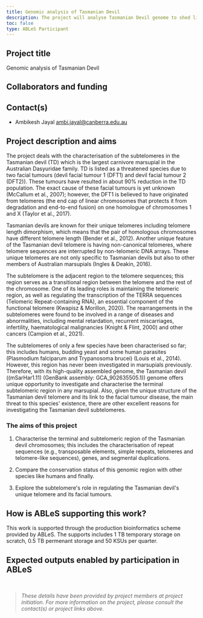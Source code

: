 ```yaml
---
title: Genomic analysis of Tasmanian Devil
description: The project will analyse Tasmanian Devil genome to shed light on causes of Tasmanian  Devil facial tumour disease (DFTD) disease. 
toc: false
type: ABLeS Participant
---
```


## Project title

Genomic analysis of Tasmanian Devil

## Collaborators and funding


## Contact(s)

- Ambikesh Jayal <ambi.jayal@canberra.edu.au>


## Project description and aims

The project deals with the characterisation of the subtelomeres in the Tasmanian devil (TD) which is the largest carnivore marsupial in the Australian Dasyuridae family. TD is listed as a threatened species due to two facial tumours (devil facial tumour 1 (DFT1) and devil facial tumour 2 (DFT2)). These tumours have resulted in about 90% reduction in the TD population. The exact cause of these facial tumours is yet unknown (McCallum et al., 2007); however, the DFT1 is believed to have originated from telomeres (the end cap of linear chromosomes that protects it from degradation and end-to-end fusion) on one homologue of chromosomes 1 and X (Taylor et al., 2017).

Tasmanian devils are known for their unique telomeres including telomere length dimorphism, which means that the pair of homologous chromosomes have different telomere length (Bender et al., 2012). Another unique feature of the Tasmanian devil telomere is having non-canonical telomeres, where telomere sequences are interrupted by non-telomeric DNA arrays. These unique telomeres are not only specific to Tasmanian devils but also to other members of Australian marsupials (Ingles & Deakin, 2016).

The subtelomere is the adjacent region to the telomere sequences; this region serves as a transitional region between the telomere and the rest of the chromosome. One of its leading roles is maintaining the telomeric region, as well as regulating the transcription of the TERRA sequences (Telomeric Repeat-containing RNA), an essential component of the functional telomere (Kwapisz & Morillon, 2020). The rearrangements in the subtelomeres were found to be involved in a range of diseases and abnormalities, including mental retardation, recurrent miscarriages, infertility, haematological malignancies (Knight & Flint, 2000) and other cancers (Campion et al., 2021).

The subtelomeres of only a few species have been characterised so far; this includes humans, budding yeast and some human parasites (Plasmodium falciparum and Trypanosoma brucei) (Louis et al., 2014). However, this region has never been investigated in marsupials previously. Therefore, with its high-quality assembled genome, the Tasmanian devil ((mSarHar1.11) (GenBank assembly: GCA_902635505.1)) genome offers unique opportunity to investigate and characterise the terminal subtelomeric region in any marsupial. Also, given the unique structure of the Tasmanian devil telomere and its link to the facial tumour disease, the main threat to this species' existence, there are other excellent reasons for investigating the Tasmanian devil subtelomeres.

### The aims of this project

1. Characterise the terminal and subtelomeric region of the Tasmanian devil chromosomes; this includes the characterisation of repeat sequences (e.g., transposable elements, simple repeats, telomeres and telomere-like sequences), genes, and segmental duplications.

2. Compare the conservation status of this genomic region with other species like humans and finally.

3. Explore the subtelomere's role in regulating the Tasmanian devil's unique telomere and its facial tumours.



## How is ABLeS supporting this work?

This work is supported through the production bioinformatics scheme provided by ABLeS. The supports includes 1 TB temporary storage on scratch, 0.5 TB permenant storage  and 50 KSUs per quarter.

## Expected outputs enabled by participation in ABLeS

<br/>

> *These details have been provided by project members at project initiation. For more information on the project, please consult the contact(s) or project links above.*
